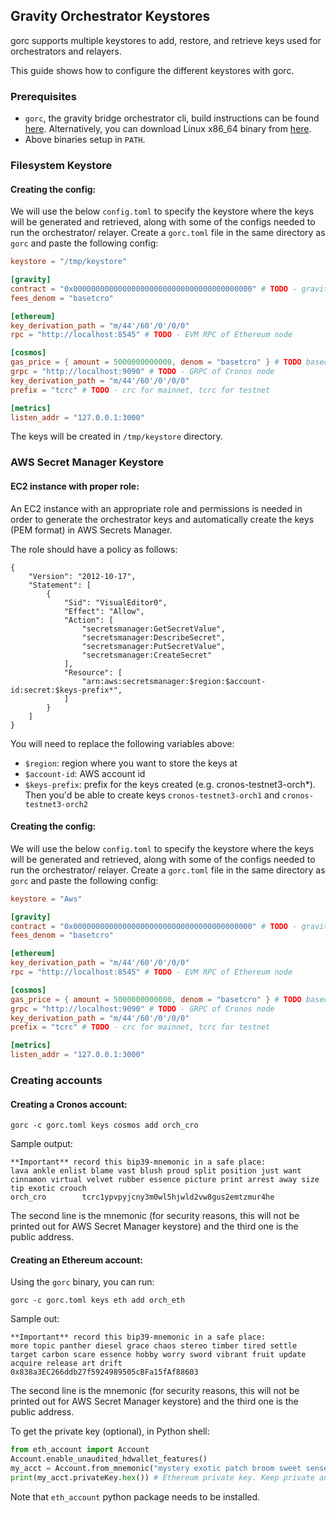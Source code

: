 ## Gravity Orchestrator Keystores

gorc supports multiple keystores to add, restore, and retrieve keys used for orchestrators and relayers.

This guide shows how to configure the different keystores with gorc.

### Prerequisites

 - `gorc`, the gravity bridge orchestrator cli, build instructions can be found [here](gorc-build.md). Alternatively, you can download Linux x86_64 binary from [here](https://github.com/crypto-org-chain/cronos/releases/tag/v0.8.0-gravity-alpha0).
 - Above binaries setup in `PATH`.


### Filesystem Keystore

####  Creating the config:

We will use the below `config.toml` to specify the keystore where the keys will be generated and retrieved, along with some of the configs needed to run the orchestrator/ relayer. Create a `gorc.toml` file in the same directory as `gorc` and paste the following config:

```toml
keystore = "/tmp/keystore"

[gravity]
contract = "0x0000000000000000000000000000000000000000" # TODO - gravity contract address on Ethereum network
fees_denom = "basetcro"

[ethereum]
key_derivation_path = "m/44'/60'/0'/0/0"
rpc = "http://localhost:8545" # TODO - EVM RPC of Ethereum node

[cosmos]
gas_price = { amount = 5000000000000, denom = "basetcro" } # TODO basecro for mainnet, basetcro for testnet
grpc = "http://localhost:9090" # TODO - GRPC of Cronos node
key_derivation_path = "m/44'/60'/0'/0/0"
prefix = "tcrc" # TODO - crc for mainnet, tcrc for testnet

[metrics]
listen_addr = "127.0.0.1:3000"
```

The keys will be created in `/tmp/keystore` directory.

### AWS Secret Manager Keystore

#### EC2 instance with proper role:

An EC2 instance with an appropriate role and permissions is needed in order to generate the orchestrator keys and automatically create the keys (PEM format) in AWS Secrets Manager.

The role should have a policy as follows:
```
{
    "Version": "2012-10-17",
    "Statement": [
        {
            "Sid": "VisualEditor0",
            "Effect": "Allow",
            "Action": [
                "secretsmanager:GetSecretValue",
                "secretsmanager:DescribeSecret",
                "secretsmanager:PutSecretValue",
                "secretsmanager:CreateSecret"
            ],
            "Resource": [
                "arn:aws:secretsmanager:$region:$account-id:secret:$keys-prefix*",
            ]
        }
    ]
}
```
You will need to replace the following variables above:

- `$region`: region where you want to store the keys at
- `$account-id`: AWS account id
- `$keys-prefix`: prefix for the keys created (e.g. cronos-testnet3-orch*). Then you'd be able to create keys `cronos-testnet3-orch1` and `cronos-testnet3-orch2`


####  Creating the config:

We will use the below `config.toml` to specify the keystore where the keys will be generated and retrieved, along with some of the configs needed to run the orchestrator/ relayer. Create a `gorc.toml` file in the same directory as `gorc` and paste the following config:

```toml
keystore = "Aws"

[gravity]
contract = "0x0000000000000000000000000000000000000000" # TODO - gravity contract address on Ethereum network
fees_denom = "basetcro"

[ethereum]
key_derivation_path = "m/44'/60'/0'/0/0"
rpc = "http://localhost:8545" # TODO - EVM RPC of Ethereum node

[cosmos]
gas_price = { amount = 5000000000000, denom = "basetcro" } # TODO basecro for mainnet, basetcro for testnet
grpc = "http://localhost:9090" # TODO - GRPC of Cronos node
key_derivation_path = "m/44'/60'/0'/0/0"
prefix = "tcrc" # TODO - crc for mainnet, tcrc for testnet

[metrics]
listen_addr = "127.0.0.1:3000"
```

### Creating accounts

#### Creating a Cronos account:

```shell
gorc -c gorc.toml keys cosmos add orch_cro
```

Sample output:
```
**Important** record this bip39-mnemonic in a safe place:
lava ankle enlist blame vast blush proud split position just want cinnamon virtual velvet rubber essence picture print arrest away size tip exotic crouch
orch_cro        tcrc1ypvpyjcny3m0wl5hjwld2vw8gus2emtzmur4he
```

The second line is the mnemonic (for security reasons, this will not be printed out for AWS Secret Manager keystore) and the third one is the public address.

#### Creating an Ethereum account:

Using the `gorc` binary, you can run:

```shell
gorc -c gorc.toml keys eth add orch_eth
```

Sample out:
```
**Important** record this bip39-mnemonic in a safe place:
more topic panther diesel grace chaos stereo timber tired settle target carbon scare essence hobby worry sword vibrant fruit update acquire release art drift
0x838a3EC266ddb27f5924989505cBFa15fAf88603
```
The second line is the mnemonic (for security reasons, this will not be printed out for AWS Secret Manager keystore) and the third one is the public address.

To get the private key (optional), in Python shell:

```python
from eth_account import Account
Account.enable_unaudited_hdwallet_features()
my_acct = Account.from_mnemonic("mystery exotic patch broom sweet sense grocery carpet assist oxygen fault peanut muffin hole popular excite apart fetch lens palace soccer paddle gaze focus") # please use your own mnemnoic
print(my_acct.privateKey.hex()) # Ethereum private key. Keep private and secure e.g. '0xe9580d74831b9611c9680ecde4ea016dee55643fe86901708bafd90a8ef716b6'
```
Note that `eth_account` python package needs to be installed.